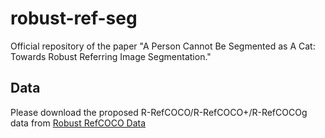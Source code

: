 # robust-ref-seg

Official repository of the paper "A Person Cannot Be Segmented as A Cat: Towards Robust Referring Image Segmentation."

## Data

Please download the proposed R-RefCOCO/R-RefCOCO+/R-RefCOCOg data from [Robust RefCOCO Data](https://drive.google.com/file/d/19qGViJigR5AXhkZlNmu89jI4cvAJ7pnP/view?usp=sharing)

